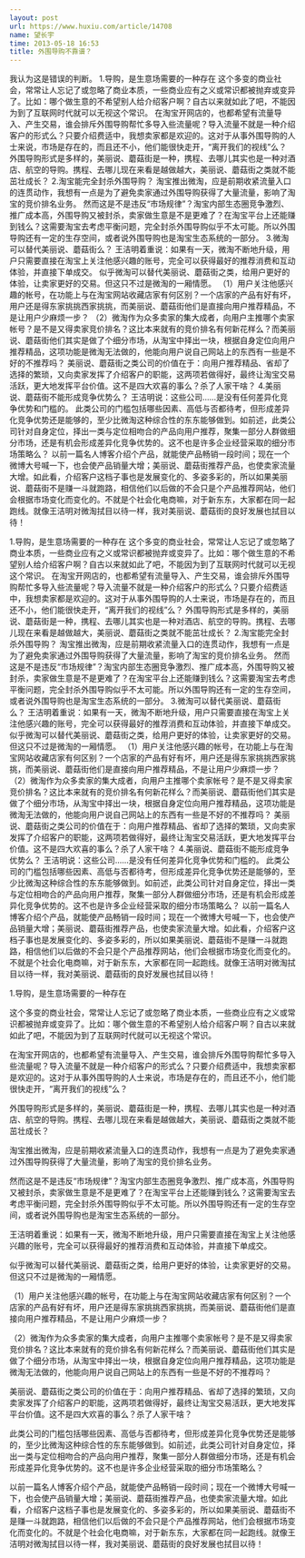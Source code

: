 ```yaml
---
layout: post
url: https://www.huxiu.com/article/14708
name: 望长宇
time: 2013-05-18 16:53
title: 外围导购不靠谱？
---
```

我认为这是错误的判断。 1.导购，是生意场需要的一种存在 这个多变的商业社会，常常让人忘记了或忽略了商业本质，一些商业应有之义或常识都被抛弃或变异了。比如：哪个做生意的不希望别人给介绍客户啊？自古以来就如此了吧，不能因为到了互联网时代就可以无视这个常识。 在淘宝开网店的，也都希望有流量导入、产生交易，谁会排斥外围导购帮忙多导入些流量呢？导入流量不就是一种介绍客户的形式么？只要介绍费适中，我想卖家都是欢迎的。这对于从事外围导购的人士来说，市场是存在的，而且还不小，他们能很快走开，“离开我们的视线”么？ 外围导购形式是多样的，美丽说、蘑菇街是一种，携程、去哪儿其实也是一种对酒店、航空的导购。携程、去哪儿现在来看是越做越大，美丽说、蘑菇街之类就不能茁壮成长？ 2.淘宝能完全封杀外围导购？ 淘宝推出微淘，应是前期收紧流量入口的连贯动作，我想有一点是为了避免卖家通过外围导购获得了大量流量，影响了淘宝的竞价排名业务。 然而这是不是违反“市场规律”？淘宝内部生态圈竞争激烈、推广成本高，外围导购又被封杀，卖家做生意是不是更难了？在淘宝平台上还能赚到钱么？这需要淘宝去考虑平衡问题，完全封杀外围导购似乎不太可能。所以外围导购还有一定的生存空间，或者说外围导购也是淘宝生态系统的一部分。 3.微淘可以替代美丽说、蘑菇街么？ 王洁明着重说：如果有一天，微淘不断地升级，用户只需要直接在淘宝上关注他感兴趣的账号，完全可以获得最好的推荐消费和互动体验，并直接下单成交。 似乎微淘可以替代美丽说、蘑菇街之类，给用户更好的体验，让卖家更好的交易。但这只不过是微淘的一厢情愿。 （1）用户关注他感兴趣的帐号，在功能上与在淘宝网站收藏店家有何区别？一个店家的产品有好有坏，用户还是得东家挑挑西家挑挑，而美丽说、蘑菇街他们是直接向用户推荐精品，不是让用户少麻烦一步？ （2）微淘作为众多卖家的集大成者，向用户主推哪个卖家帐号？是不是又得卖家竞价排名？这比本来就有的竞价排名有何新花样么？而美丽说、蘑菇街他们其实是做了个细分市场，从淘宝中择出一块，根据自身定位向用户推荐精品，这项功能是微淘无法做的，他能向用户说自己网站上的东西有一些是不好的不推荐吗？ 美丽说、蘑菇街之类公司的价值在于：向用户推荐精品、省却了选择的繁琐，又向卖家发挥了介绍客户的职能，这两项若做得好，最终让淘宝交易活跃，更大地发挥平台价值。这不是四大欢喜的事么？杀了人家干啥？ 4.美丽说、蘑菇街不能形成竞争优势么？ 王洁明说：这些公司......是没有任何差异化竞争优势和门槛的。 此类公司的门槛包括哪些因素、高低与否都待考，但形成差异化竞争优势还是能够的，至少比微淘这种综合性的东东能够做到。如前述，此类公司针对自身定位，择出一类与定位相吻合的产品向用户推荐，聚集一部分人群做细分市场，还是有机会形成差异化竞争优势的。这不也是许多企业经营采取的细分市场策略么？ 以前一篇名人博客介绍个产品，就能使产品畅销一段时间；现在一个微博大号喊一下，也会使产品销量大增；美丽说、蘑菇街推荐产品，也使卖家流量大增。如此看，介绍客户这档子事也是发展变化的、多姿多彩的，所以如果美丽说、蘑菇街不是赚一斗就跑路，相信他们以后做的不会只是个产品推荐网站，他们会根据市场变化而变化的。不就是个社会化电商嘛，对于新东东，大家都在同一起跑线。就像王洁明对微淘拭目以待一样，我对美丽说、蘑菇街的良好发展也拭目以待！

1.导购，是生意场需要的一种存在 这个多变的商业社会，常常让人忘记了或忽略了商业本质，一些商业应有之义或常识都被抛弃或变异了。比如：哪个做生意的不希望别人给介绍客户啊？自古以来就如此了吧，不能因为到了互联网时代就可以无视这个常识。 在淘宝开网店的，也都希望有流量导入、产生交易，谁会排斥外围导购帮忙多导入些流量呢？导入流量不就是一种介绍客户的形式么？只要介绍费适中，我想卖家都是欢迎的。这对于从事外围导购的人士来说，市场是存在的，而且还不小，他们能很快走开，“离开我们的视线”么？ 外围导购形式是多样的，美丽说、蘑菇街是一种，携程、去哪儿其实也是一种对酒店、航空的导购。携程、去哪儿现在来看是越做越大，美丽说、蘑菇街之类就不能茁壮成长？ 2.淘宝能完全封杀外围导购？ 淘宝推出微淘，应是前期收紧流量入口的连贯动作，我想有一点是为了避免卖家通过外围导购获得了大量流量，影响了淘宝的竞价排名业务。 然而这是不是违反“市场规律”？淘宝内部生态圈竞争激烈、推广成本高，外围导购又被封杀，卖家做生意是不是更难了？在淘宝平台上还能赚到钱么？这需要淘宝去考虑平衡问题，完全封杀外围导购似乎不太可能。所以外围导购还有一定的生存空间，或者说外围导购也是淘宝生态系统的一部分。 3.微淘可以替代美丽说、蘑菇街么？ 王洁明着重说：如果有一天，微淘不断地升级，用户只需要直接在淘宝上关注他感兴趣的账号，完全可以获得最好的推荐消费和互动体验，并直接下单成交。 似乎微淘可以替代美丽说、蘑菇街之类，给用户更好的体验，让卖家更好的交易。但这只不过是微淘的一厢情愿。 （1）用户关注他感兴趣的帐号，在功能上与在淘宝网站收藏店家有何区别？一个店家的产品有好有坏，用户还是得东家挑挑西家挑挑，而美丽说、蘑菇街他们是直接向用户推荐精品，不是让用户少麻烦一步？ （2）微淘作为众多卖家的集大成者，向用户主推哪个卖家帐号？是不是又得卖家竞价排名？这比本来就有的竞价排名有何新花样么？而美丽说、蘑菇街他们其实是做了个细分市场，从淘宝中择出一块，根据自身定位向用户推荐精品，这项功能是微淘无法做的，他能向用户说自己网站上的东西有一些是不好的不推荐吗？ 美丽说、蘑菇街之类公司的价值在于：向用户推荐精品、省却了选择的繁琐，又向卖家发挥了介绍客户的职能，这两项若做得好，最终让淘宝交易活跃，更大地发挥平台价值。这不是四大欢喜的事么？杀了人家干啥？ 4.美丽说、蘑菇街不能形成竞争优势么？ 王洁明说：这些公司......是没有任何差异化竞争优势和门槛的。 此类公司的门槛包括哪些因素、高低与否都待考，但形成差异化竞争优势还是能够的，至少比微淘这种综合性的东东能够做到。如前述，此类公司针对自身定位，择出一类与定位相吻合的产品向用户推荐，聚集一部分人群做细分市场，还是有机会形成差异化竞争优势的。这不也是许多企业经营采取的细分市场策略么？ 以前一篇名人博客介绍个产品，就能使产品畅销一段时间；现在一个微博大号喊一下，也会使产品销量大增；美丽说、蘑菇街推荐产品，也使卖家流量大增。如此看，介绍客户这档子事也是发展变化的、多姿多彩的，所以如果美丽说、蘑菇街不是赚一斗就跑路，相信他们以后做的不会只是个产品推荐网站，他们会根据市场变化而变化的。不就是个社会化电商嘛，对于新东东，大家都在同一起跑线。就像王洁明对微淘拭目以待一样，我对美丽说、蘑菇街的良好发展也拭目以待！

1.导购，是生意场需要的一种存在

这个多变的商业社会，常常让人忘记了或忽略了商业本质，一些商业应有之义或常识都被抛弃或变异了。比如：哪个做生意的不希望别人给介绍客户啊？自古以来就如此了吧，不能因为到了互联网时代就可以无视这个常识。

在淘宝开网店的，也都希望有流量导入、产生交易，谁会排斥外围导购帮忙多导入些流量呢？导入流量不就是一种介绍客户的形式么？只要介绍费适中，我想卖家都是欢迎的。这对于从事外围导购的人士来说，市场是存在的，而且还不小，他们能很快走开，“离开我们的视线”么？

外围导购形式是多样的，美丽说、蘑菇街是一种，携程、去哪儿其实也是一种对酒店、航空的导购。携程、去哪儿现在来看是越做越大，美丽说、蘑菇街之类就不能茁壮成长？

淘宝推出微淘，应是前期收紧流量入口的连贯动作，我想有一点是为了避免卖家通过外围导购获得了大量流量，影响了淘宝的竞价排名业务。

然而这是不是违反“市场规律”？淘宝内部生态圈竞争激烈、推广成本高，外围导购又被封杀，卖家做生意是不是更难了？在淘宝平台上还能赚到钱么？这需要淘宝去考虑平衡问题，完全封杀外围导购似乎不太可能。所以外围导购还有一定的生存空间，或者说外围导购也是淘宝生态系统的一部分。

王洁明着重说：如果有一天，微淘不断地升级，用户只需要直接在淘宝上关注他感兴趣的账号，完全可以获得最好的推荐消费和互动体验，并直接下单成交。

似乎微淘可以替代美丽说、蘑菇街之类，给用户更好的体验，让卖家更好的交易。但这只不过是微淘的一厢情愿。

（1）用户关注他感兴趣的帐号，在功能上与在淘宝网站收藏店家有何区别？一个店家的产品有好有坏，用户还是得东家挑挑西家挑挑，而美丽说、蘑菇街他们是直接向用户推荐精品，不是让用户少麻烦一步？

（2）微淘作为众多卖家的集大成者，向用户主推哪个卖家帐号？是不是又得卖家竞价排名？这比本来就有的竞价排名有何新花样么？而美丽说、蘑菇街他们其实是做了个细分市场，从淘宝中择出一块，根据自身定位向用户推荐精品，这项功能是微淘无法做的，他能向用户说自己网站上的东西有一些是不好的不推荐吗？

美丽说、蘑菇街之类公司的价值在于：向用户推荐精品、省却了选择的繁琐，又向卖家发挥了介绍客户的职能，这两项若做得好，最终让淘宝交易活跃，更大地发挥平台价值。这不是四大欢喜的事么？杀了人家干啥？

此类公司的门槛包括哪些因素、高低与否都待考，但形成差异化竞争优势还是能够的，至少比微淘这种综合性的东东能够做到。如前述，此类公司针对自身定位，择出一类与定位相吻合的产品向用户推荐，聚集一部分人群做细分市场，还是有机会形成差异化竞争优势的。这不也是许多企业经营采取的细分市场策略么？

以前一篇名人博客介绍个产品，就能使产品畅销一段时间；现在一个微博大号喊一下，也会使产品销量大增；美丽说、蘑菇街推荐产品，也使卖家流量大增。如此看，介绍客户这档子事也是发展变化的、多姿多彩的，所以如果美丽说、蘑菇街不是赚一斗就跑路，相信他们以后做的不会只是个产品推荐网站，他们会根据市场变化而变化的。不就是个社会化电商嘛，对于新东东，大家都在同一起跑线。就像王洁明对微淘拭目以待一样，我对美丽说、蘑菇街的良好发展也拭目以待！

